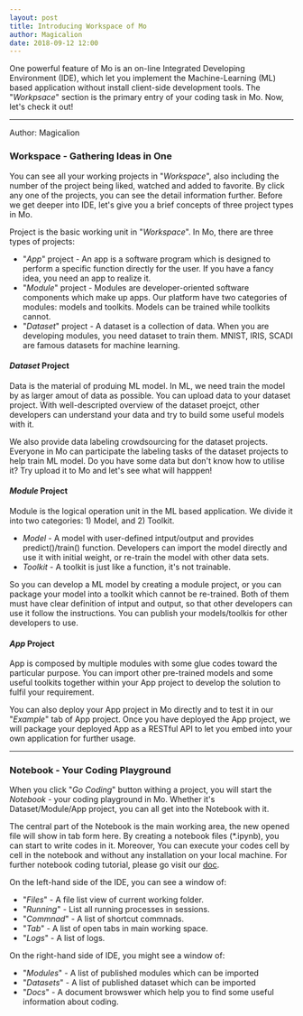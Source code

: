 ```yaml
---
layout: post
title: Introducing Workspace of Mo
author: Magicalion
date: 2018-09-12 12:00
---
```


One powerful feature of Mo is an on-line Integrated Developing Environment (IDE), which let you implement the Machine-Learning (ML) based application without install client-side development tools. The "*Workpsace*" section is the primary entry of your coding task in Mo. Now, let's check it out!

-----
Author: Magicalion

### Workspace - Gathering Ideas in One

You can see all your working projects in "*Workspace*", also including the number of the project being liked, watched and added to favorite. By click any one of the projects, you can see the detail information further.  Before we get deeper into IDE, let's give you a brief concepts of three project types in Mo. 

Project is the basic working unit in "*Workspace*".  In Mo, there are three types of projects:

- "*App*" project - An app is a software program which is designed to perform a specific function directly for the user. If you have a fancy idea, you need an app to realize it. 
- "*Module*" project - Modules are developer-oriented software components which make up apps. Our platform have two categories of modules: models and toolkits. Models can be trained while toolkits cannot.
- "*Dataset*" project - A dataset is a collection of data. When you are developing modules, you need dataset to train them. MNIST, IRIS, SCADI are famous datasets for machine learning.

#### *Dataset* Project

Data is the material of produing ML model. In ML, we need train the model by as larger amout of data as possible. You can upload data to your dataset project. With well-descripted overview of the dataset proejct, other developers can understand your data and try to build some useful models with it. 

We also provide data labeling crowdsourcing for the dataset projects. Everyone in Mo can participate the labeling tasks of the dataset projects to help train ML model. Do you have some data but don't know how to utilise it? Try upload it to Mo and let's see what will happpen!

#### *Module* Project

Module is the logical operation unit in the ML based application. We divide it into two categories: 1) Model, and 2) Toolkit.

- *Model* - A model with user-defined intput/output and provides predict()/train() function. Developers can import the model directly and use it with initial weight, or re-train the model with other data sets. 
- *Toolkit* - A toolkit is just like a function, it's not trainable.

So you can develop a ML model by creating a module project, or you can package your model into a toolkit which cannot be re-trained. Both of them must have clear definition of intput and output, so that other developers can use it follow the instructions. You can publish your models/toolkis for other developers to use.

#### *App* Project

App is composed by multiple modules with some glue codes toward the particular purpose. You can import other pre-trained models and some useful toolkits together within your App project to develop the solution to fulfil your requirement. 

You can also deploy your App project in Mo directly and to test it in our "*Example*" tab of App project. Once you have deployed the App project, we will package your deployed App as a RESTful API to let you embed into your own application for further usage.

-----

### Notebook - Your Coding Playground

When you click "*Go Coding*" button withing a project, you will start the *Notebook* - your coding playground in Mo. Whether it's Dataset/Module/App project, you can all get into the Notebook with it.

The central part of the Notebook is the main working area, the new opened file will show in tab form here. By creating a notebook files (*.ipynb), you can start to write codes in it. Moreover, You can execute your codes cell by cell in the notebook and without any installation on your local machine. For further notebook coding tutorial, please go visit our [doc](http://36.26.77.39:8899/#/).

On the left-hand side of the IDE, you can see a window of:

- "*Files*" - A file list view of current working folder.
- "*Running*" -  List all running processes in sessions.
- "*Commnad*" - A list of shortcut commnads.
- "*Tab*" - A list of open tabs in main working space.
- "*Logs*" - A list of logs.

On the right-hand side of IDE, you might see a window of:

- "*Modules*" - A list of published modules which can be imported
- "*Datasets*" - A list of published dataset which can be imported
- "*Docs*" - A document browswer which help you to find some useful information about coding.
